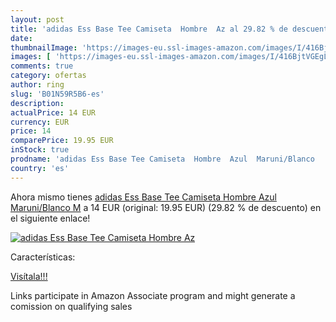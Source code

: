 ```yaml
---
layout: post
title: 'adidas Ess Base Tee Camiseta  Hombre  Az al 29.82 % de descuento'
date: 
thumbnailImage: 'https://images-eu.ssl-images-amazon.com/images/I/416BjtVGEgL._SL200_.jpg'
images: [ 'https://images-eu.ssl-images-amazon.com/images/I/416BjtVGEgL._SL200_.jpg' ]
comments: true
category: ofertas
author: ring
slug: 'B01N59R5B6-es'
description:
actualPrice: 14 EUR
currency: EUR
price: 14
comparePrice: 19.95 EUR
inStock: true
prodname: 'adidas Ess Base Tee Camiseta  Hombre  Azul  Maruni/Blanco   M'
country: 'es'
---
```


Ahora mismo tienes [adidas Ess Base Tee Camiseta  Hombre  Azul  Maruni/Blanco   M](https://www.amazon.es/dp/B01N59R5B6/?tag=tolees-21) a 14 EUR (original: 19.95 EUR) (29.82 %  de descuento) en el siguiente enlace!

[![adidas Ess Base Tee Camiseta  Hombre  Az](https://images-eu.ssl-images-amazon.com/images/I/416BjtVGEgL._SL200_.jpg)](https://www.amazon.es/dp/B01N59R5B6/?tag=tolees-21)

Características:


[Visítala!!!](https://www.amazon.es/dp/B01N59R5B6/?tag=tolees-21)

Links participate in Amazon Associate program and might generate a comission on qualifying sales
